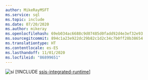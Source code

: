 ```yaml
---
author: MikeRayMSFT
ms.service: sql
ms.topic: include
ms.date: 07/20/2020
ms.author: mikeray
ms.openlocfilehash: 69eb034ac6688c9d07485d0fadd92d4e3ef32e93
ms.sourcegitcommit: 894c1a23e922dc29b82c1d2c34c7b0ff28b38654
ms.translationtype: HT
ms.contentlocale: es-ES
ms.lasthandoff: 11/01/2020
ms.locfileid: "86899651"
---
```

<Token>![sí](../media/yes-icon.png) [!INCLUDE [ssis-integrated-runtime](../ssis-integrated-runtime.md)]</Token>